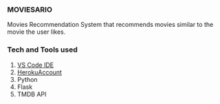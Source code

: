 ### MOVIESARIO

Movies Recommendation System that recommends movies similar to the movie the user likes.

### Tech and Tools used

1. [VS Code IDE](https://code.visualstudio.com/)
2. [HerokuAccount](https://heroku.com)
3. Python
4. Flask
5. TMDB API
